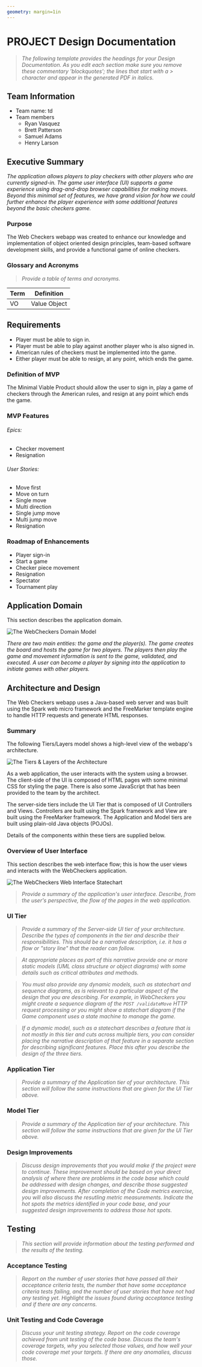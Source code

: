 ```yaml
---
geometry: margin=1in
---
```

# PROJECT Design Documentation

> _The following template provides the headings for your Design
> Documentation.  As you edit each section make sure you remove these
> commentary 'blockquotes'; the lines that start with a > character
> and appear in the generated PDF in italics._

## Team Information
* Team name: td
* Team members
  * Ryan Vasquez
  * Brett Patterson
  * Samuel Adams
  * Henry Larson

## Executive Summary

_The application allows players to play checkers with other players who are currently signed-in. The game user 
interface (UI) supports a game experience using drag-and-drop browser capabilities for making moves. Beyond this 
minimal set of features, we have grand vision for how we could further enhance the player experience with some 
additional features beyond the basic checkers game._


### Purpose
The Web Checkers webapp was created to enhance our knowledge and implementation of object oriented design principles,
team-based software development skills, and provide a functional game of online checkers.

### Glossary and Acronyms
> _Provide a table of terms and acronyms._

| Term | Definition |
|------|------------|
| VO | Value Object |


## Requirements

* Player must be able to sign in.
* Player must be able to play against another player who is also signed in.
* American rules of checkers must be implemented into the game.
* Either player must be able to resign, at any point, which ends the game.


### Definition of MVP
The Minimal Viable Product should allow the user to sign in, play a game of checkers through the American rules, 
and resign at any point which ends the game.

### MVP Features

###### Epics: 
* Checker movement
* Resignation

###### User Stories: 
* Move first
* Move on turn
* Single move
* Multi direction
* Single jump move
* Multi jump move
* Resignation


### Roadmap of Enhancements
* Player sign-in
* Start a game
* Checker piece movement
* Resignation
* Spectator
* Tournament play


## Application Domain

This section describes the application domain.

![The WebCheckers Domain Model](/docs/Domain-Model.png)

_There are two main entities: the game and the player(s). The game creates the board and hosts the game for two players.
The players then play the game and movement information is sent to the game, validated, and executed. A user can become
a player by signing into the application to initiate games with other players._


## Architecture and Design

The Web Checkers webapp uses a Java-based web server and was built using the Spark web micro framework and the 
FreeMarker template engine to handle HTTP requests and generate HTML responses.

### Summary

The following Tiers/Layers model shows a high-level view of the webapp's architecture.

![The Tiers & Layers of the Architecture](StateChart.png)

As a web application, the user interacts with the system using a
browser.  The client-side of the UI is composed of HTML pages with
some minimal CSS for styling the page.  There is also some JavaScript
that has been provided to the team by the architect.

The server-side tiers include the UI Tier that is composed of UI Controllers and Views.
Controllers are built using the Spark framework and View are built using the FreeMarker framework.  The Application and Model tiers are built using plain-old Java objects (POJOs).

Details of the components within these tiers are supplied below.


### Overview of User Interface

This section describes the web interface flow; this is how the user views and interacts
with the WebCheckers application.

![The WebCheckers Web Interface Statechart](web-interface-placeholder.png)

> _Provide a summary of the application's user interface.  Describe, from
> the user's perspective, the flow of the pages in the web application._


### UI Tier
> _Provide a summary of the Server-side UI tier of your architecture.
> Describe the types of components in the tier and describe their
> responsibilities.  This should be a narrative description, i.e. it has
> a flow or "story line" that the reader can follow._

> _At appropriate places as part of this narrative provide one or more
> static models (UML class structure or object diagrams) with some
> details such as critical attributes and methods._

> _You must also provide any dynamic models, such as statechart and
> sequence diagrams, as is relevant to a particular aspect of the design
> that you are describing.  For example, in WebCheckers you might create
> a sequence diagram of the `POST /validateMove` HTTP request processing
> or you might show a statechart diagram if the Game component uses a
> state machine to manage the game._

> _If a dynamic model, such as a statechart describes a feature that is
> not mostly in this tier and cuts across multiple tiers, you can
> consider placing the narrative description of that feature in a
> separate section for describing significant features. Place this after
> you describe the design of the three tiers._


### Application Tier
> _Provide a summary of the Application tier of your architecture. This
> section will follow the same instructions that are given for the UI
> Tier above._


### Model Tier
> _Provide a summary of the Application tier of your architecture. This
> section will follow the same instructions that are given for the UI
> Tier above._

### Design Improvements
> _Discuss design improvements that you would make if the project were
> to continue. These improvement should be based on your direct
> analysis of where there are problems in the code base which could be
> addressed with design changes, and describe those suggested design
> improvements. After completion of the Code metrics exercise, you
> will also discuss the resutling metric measurements.  Indicate the
> hot spots the metrics identified in your code base, and your
> suggested design improvements to address those hot spots._

## Testing
> _This section will provide information about the testing performed
> and the results of the testing._

### Acceptance Testing
> _Report on the number of user stories that have passed all their
> acceptance criteria tests, the number that have some acceptance
> criteria tests failing, and the number of user stories that
> have not had any testing yet. Highlight the issues found during
> acceptance testing and if there are any concerns._

### Unit Testing and Code Coverage
> _Discuss your unit testing strategy. Report on the code coverage
> achieved from unit testing of the code base. Discuss the team's
> coverage targets, why you selected those values, and how well your
> code coverage met your targets. If there are any anomalies, discuss
> those._
